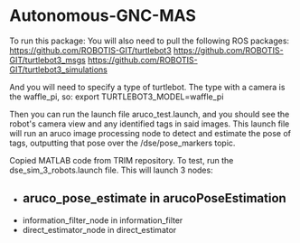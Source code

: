 # Autonomous-GNC-MAS

To run this package: 
You will also need to pull the following ROS packages:
https://github.com/ROBOTIS-GIT/turtlebot3
https://github.com/ROBOTIS-GIT/turtlebot3_msgs
https://github.com/ROBOTIS-GIT/turtlebot3_simulations

And you will need to specify a type of turtlebot. The type with a camera is the waffle_pi, so:
export TURTLEBOT3_MODEL=waffle_pi

Then you can run the launch file aruco_test.launch, and you should see the robot's camera view and any identified tags in said images. This launch file will run an aruco image processing node to detect and estimate the pose of tags, outputting that pose over the /dse/pose_markers topic. 

Copied MATLAB code from TRIM repository. To test, run the dse_sim_3_robots.launch file. This will launch 3 nodes:

- aruco_pose_estimate in arucoPoseEstimation
  - 
- information_filter_node in information_filter
- direct_estimator_node in direct_estimator
